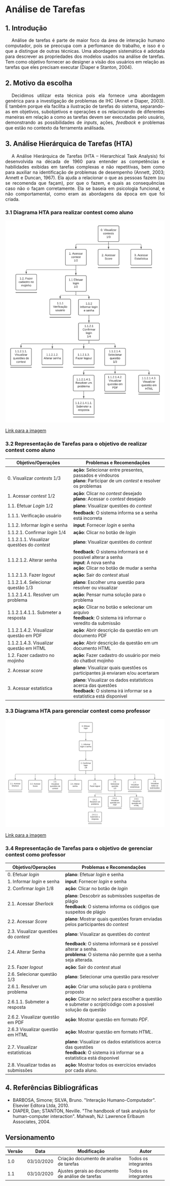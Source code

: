 # Análise de Tarefas

## 1. Introdução

<p style="text-indent: 20px; text-align: justify">
Análise de tarefas é parte de maior foco da área de interação humano computador, pois se preocupa com a perfomance do trabalho, e isso é o que a distingue de outras técnicas. Uma abordagem sistemática é adotada para descrever as propriedades dos modelos usados na análise de tarefas. Tem como objetivo fornecer ao designer a visão dos usuários em relação as tarefas que eles precisam executar (Diaper e Stanton, 2004).
</p>

## 2. Motivo da escolha

<p style="text-indent: 20px; text-align: justify">
Decidimos utilizar esta técnica pois ela fornece uma abordagem genérica para a investigação de problemas de IHC (Annet e Diaper, 2003). E também porque ela facilita a ilustração de tarefas do sistema, separando-as em objetivos, subobjetivos e operações e os relacionando de diferentes maneiras em relação a como as tarefas devem ser executadas pelo usuário, demonstrando as possibilidades de <i>inputs</i>, ações, <i>feedback</i> e problemas que estão no contexto da ferramenta análisada. 
</p>

## 3. Análise Hierárquica de Tarefas (HTA)

<p style="text-indent: 20px; text-align: justify">
A Análise Hierárquica de Tarefas (HTA – Hierarchical Task Analysis) foi desenvolvida na década de 1960 para entender as competências e habilidades exibidas em tarefas complexas e não repetitivas, bem como para auxiliar na identificação de problemas de desempenho (Annett, 2003; Annett e Duncan, 1967). Ela ajuda a relacionar o que as pessoas fazem (ou se recomenda que façam), por que o fazem, e quais as consequências caso não o façam corretamente. Ela se baseia em psicologia funcional, e não comportamental, como eram as abordagens da época em que foi criada.
</p>

### 3.1 Diagrama HTA para realizar contest como aluno

![Análise Tarefas Aluno](assets/HTA/analise_tarefas_aluno.png)

[Link para a imagem](https://app.lucidchart.com/invitations/accept/ed3219a7-79c7-487e-bb7a-e810025fc394)

### 3.2 Representação de Tarefas para o objetivo de realizar contest como aluno

|Objetivo/Operações|Problemas e Recomendações|
|-|-|
| 0. Visualizar *contests* 1/3 | **ação**: Selecionar entre presentes, passados e vindouros <br /> **plano**: Participar de um *contest* e resolver os problemas |
| 1. Acessar *contest* 1/2 | **ação**: Clicar no *contest* desejado <br /> **plano**: Acessar o *contest* desejado |
| 1.1. Efetuar *Login* 1/2 | **plano**: Visualizar questões do *contest* |
| 1.1.1. Verificação usuário| **feedback**: O sistema informa se a senha está incorreta |
| 1.1.2. Informar *login* e senha | **input**: Fornecer *login* e senha |
| 1.1.2.1. Confirmar *login* 1/4 | **ação**: Clicar no botão de *login* |
| 1.1.2.1.1. Visualizar questões do *contest* | **plano**: Visualizar questões do *contest* |
| 1.1.2.1.2. Alterar senha | **feedback**: O sistema informará se é possível alterar a senha <br /> **input**: A nova senha <br /> **ação**: Clicar no botão de mudar a senha |
| 1.1.2.1.3. Fazer *logout* | **ação**: Sair do *contest* atual |
| 1.1.2.1.4. Selecionar questão 1/3 | **plano**: Escolher uma questão para resolver ou visualizar |
| 1.1.2.1.4.1. Resolver um problema | **ação**: Pensar numa solução para o problema  |
| 1.1.2.1.4.1.1. Submeter a resposta | **ação**: Clicar no botão e selecionar um arquivo <br /> **feedback**: O sistema irá informar o veredito da submissão |
| 1.1.2.1.4.2. Visualizar questão em PDF | **ação**: Abrir descrição da questão em um documento PDF |
| 1.1.2.1.4.3. Visualizar questão em HTML | **ação**: Abrir descrição da questão em um documento HTML  |
| 1.2. Fazer cadastro no mojinho | **ação**: Fazer cadastro do usuário por meio do chatbot mojinho |
| 2. Acessar *score* | **plano**: Visualizar quais questões os participantes já enviaram e/ou acertaram|
| 3. Acessar estatística | **plano**: Visualizar os dados estatísticos acerca das questões <br /> **feedback**: O sistema irá informar se a estatística está disponivel |

### 3.3 Diagrama HTA para gerenciar contest como professor

![Análise Tarefas Professor](assets/HTA/analise_tarefas_professor.png)

[Link para a imagem](https://app.lucidchart.com/invitations/accept/aa7c054f-83d1-4e9c-b7ca-dec5cc45823a)

### 3.4 Representação de Tarefas para o objetivo de gerenciar contest como professor

|Objetivo/Operações|Problemas e Recomendações|
|-|-|
| 0. Efetuar *login*| **plano**: Efetuar *login* e senha |
| 1. Informar *login* e senha| **input**: Fornecer *login* e senha |
| 2. Confirmar *login* 1/8 |  **ação**: Clicar no botão de *login* |
| 2.1. Acessar *Sherlock* | **plano**: Descobrir as submissões suspeitas de plágio <br /> **feedback**:  O sistema informa os códigos que suspeitos de plágio |
| 2.2. Acessar *Score* | **plano**: Mostrar quais questões foram enviadas pelos participantes do *contest* |
| 2.3. Visualizar questões do *contest* | **plano**: Visualizar as questões do *contest* |
| 2.4. Alterar Senha | **feedback**: O sistema informará se é possível alterar a senha. <br /> **problema**: O sistema não permite que a senha seja alterada.|
| 2.5. Fazer *logout* | **ação**: Sair do *contest* atual |
| 2.6. Selecionar questão 1/3 | **plano**: Selecionar uma questão para resolver |
| 2.6.1. Resolver um problema | **ação**: Criar uma solução para o problema proposto |
| 2.6.1.1. Submeter a resposta | **ação**: Clicar no *select* para escolher a questão e submeter o *script*/código com a possível solução da questão |
| 2.6.2. Visualizar questão em PDF | **ação**: Mostrar questão em formato *PDF*.|
| 2.6.3 Visualizar questão em HTML | **ação**: Mostrar questão em formato *HTML*. |
| 2.7. Visualizar estatísticas | **plano**: Visualizar os dados estatísticos acerca das questões <br /> **feedback**: O sistema irá informar se a estatística está disponivel |
| 2.8. Visualizar todas as submissões | **ação**: Mostrar todos os exercícios enviados por cada aluno. |

## 4. Referências Bibliográficas

- BARBOSA, Simone; SILVA, Bruno. "Interação Humano-Computador". Elsevier Editora Ltda, 2010.
- DIAPER, Dan; STANTON, Neville. "The handbook of task analysis for human-computer interaction". Mahwah, NJ: Lawrence Erlbaum Associates, 2004.

## Versionamento
| Versão | Data | Modificação | Autor |
|--|--|--|--|
| 1.0 | 03/10/2020 | Criação documento de analise de tarefas | Todos os integrantes |
| 1.1 | 03/10/2020 | Ajustes gerais ao documento de análise de tarefas | Todos os integrantes |
